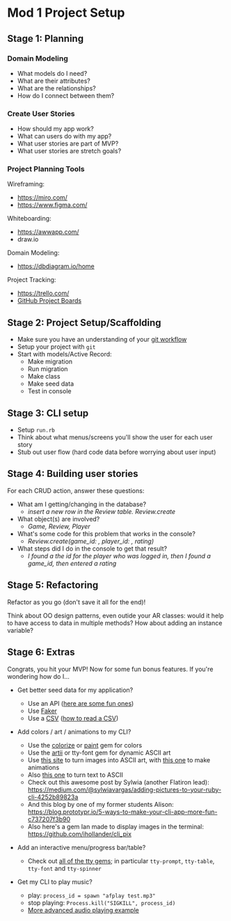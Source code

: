 Mod 1 Project Setup
===

## Stage 1: Planning

### Domain Modeling

- What models do I need? 
- What are their attributes? 
- What are the relationships? 
- How do I connect between them?


### Create User Stories

- How should my app work?
- What can users do with my app?
- What user stories are part of MVP?
- What user stories are stretch goals?

### Project Planning Tools

Wireframing:
- https://miro.com/
- https://www.figma.com/

Whiteboarding:
- https://awwapp.com/
- draw.io

Domain Modeling:
- https://dbdiagram.io/home

Project Tracking:
- https://trello.com/
- [GitHub Project Boards](https://docs.github.com/en/github/managing-your-work-on-github/about-project-boards)

## Stage 2: Project Setup/Scaffolding

- Make sure you have an understanding of your [git workflow](https://github.com/ihollander/git-basics-lecture)
- Setup your project with `git`
- Start with models/Active Record: 
  - Make migration
  - Run migration
  - Make class
  - Make seed data
  - Test in console

## Stage 3: CLI setup
- Setup `run.rb` 
- Think about what menus/screens you'll show the user for each user story 
- Stub out user flow (hard code data before worrying about user input)

## Stage 4: Building user stories

For each CRUD action, answer these questions:
- What am I getting/changing in the database? 
  - *insert a new row in the Review table. Review.create*
- What object(s) are involved? 
  - *Game, Review, Player*
- What's some code for this problem that works in the console? 
  - *Review.create(game_id: , player_id: , rating)*
- What steps did I do in the console to get that result?
  - *I found a the id for the player who was logged in, then I found a game_id, then entered a rating* 

## Stage 5: Refactoring

Refactor as you go (don't save it all for the end)!

Think about OO design patterns, even outide your AR classes: would it help to have access to data in multiple methods? How about adding an instance variable?

## Stage 6: Extras

Congrats, you hit your MVP! Now for some fun bonus features. If you're wondering how do I...

- Get better seed data for my application?
  - Use an API ([here are some fun ones](https://apilist.fun/))
  - Use [Faker](https://github.com/faker-ruby/faker)
  - Use a [CSV](https://www.kaggle.com/datasets?fileType=csv) ([how to read a CSV](https://www.rubyguides.com/2018/10/parse-csv-ruby/))

- Add colors / art / animations to my CLI?
  - Use the [colorize](https://github.com/fazibear/colorize) or [paint](https://github.com/janlelis/paint) gem for colors
  - Use the [artii](https://github.com/miketierney/artii)  or tty-font gem for dynamic ASCII art
  - Use [this site](https://www.text-image.com/convert/ascii.html) to turn images into ASCII art, with [this one](https://picasion.com/split-animated-gif) to make animations 
  - Also [this one](http://patorjk.com/software/taag/#p=display&f=Graffiti&t=Type%20Something%20) to turn text to ASCII
  - Check out this awesome post by Sylwia (another Flatiron lead): https://medium.com/@sylwiavargas/adding-pictures-to-your-ruby-cli-4252b89823a
  - And this blog by one of my former students Alison: https://blog.prototypr.io/5-ways-to-make-your-cli-app-more-fun-c737207f3b90
  - Also here's a gem Ian made to display images in the terminal: https://github.com/ihollander/cli_pix

- Add an interactive menu/progress bar/table?
  - Check out [all of the tty gems](https://ttytoolkit.org/components/); in particular `tty-prompt`, `tty-table`, `tty-font` and `tty-spinner`

- Get my CLI to play music?
  - play: `process_id = spawn "afplay test.mp3"`
  - stop playing: `Process.kill("SIGKILL", process_id)`
  - [More advanced audio playing example](https://gist.github.com/ihollander/61b194622b7a5389a581ed2a270d0641)
